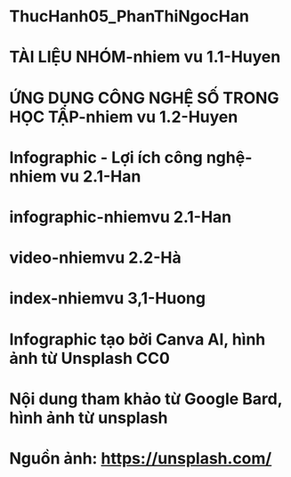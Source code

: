 # ThucHanh05_PhanThiNgocHan
# TÀI LIỆU NHÓM-nhiem vu 1.1-Huyen
# ỨNG DỤNG CÔNG NGHỆ SỐ TRONG HỌC TẬP-nhiem vu 1.2-Huyen
# Infographic - Lợi ích công nghệ-nhiem vu 2.1-Han
# infographic-nhiemvu 2.1-Han
# video-nhiemvu 2.2-Hà
# index-nhiemvu 3,1-Huong
# Infographic tạo bởi Canva AI, hình ảnh từ Unsplash CC0
# Nội dung tham khảo từ Google Bard, hình ảnh từ unsplash 
# Nguồn ảnh: https://unsplash.com/ 
